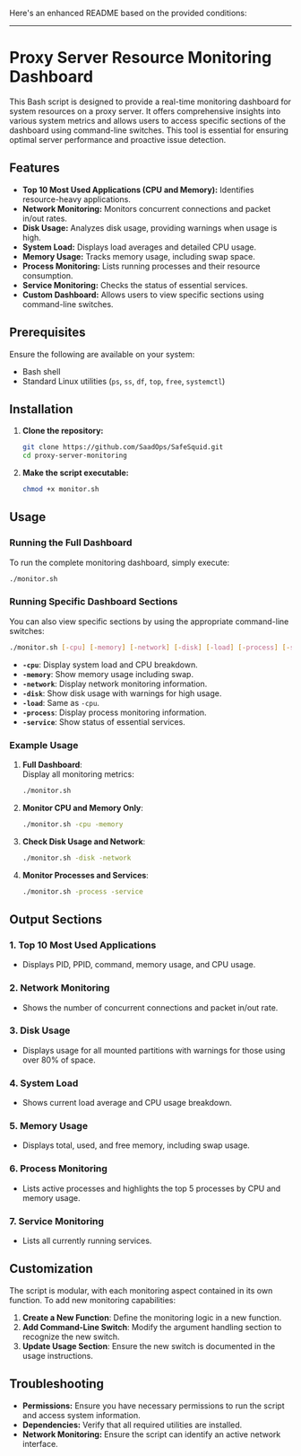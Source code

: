 Here's an enhanced README based on the provided conditions:

---

# Proxy Server Resource Monitoring Dashboard

This Bash script is designed to provide a real-time monitoring dashboard for system resources on a proxy server. It offers comprehensive insights into various system metrics and allows users to access specific sections of the dashboard using command-line switches. This tool is essential for ensuring optimal server performance and proactive issue detection.

## Features

- **Top 10 Most Used Applications (CPU and Memory):** Identifies resource-heavy applications.
- **Network Monitoring:** Monitors concurrent connections and packet in/out rates.
- **Disk Usage:** Analyzes disk usage, providing warnings when usage is high.
- **System Load:** Displays load averages and detailed CPU usage.
- **Memory Usage:** Tracks memory usage, including swap space.
- **Process Monitoring:** Lists running processes and their resource consumption.
- **Service Monitoring:** Checks the status of essential services.
- **Custom Dashboard:** Allows users to view specific sections using command-line switches.

## Prerequisites

Ensure the following are available on your system:
- Bash shell
- Standard Linux utilities (`ps`, `ss`, `df`, `top`, `free`, `systemctl`)

## Installation

1. **Clone the repository:**
   ```bash
   git clone https://github.com/SaadOps/SafeSquid.git
   cd proxy-server-monitoring
   ```

2. **Make the script executable:**
   ```bash
   chmod +x monitor.sh
   ```

## Usage

### Running the Full Dashboard

To run the complete monitoring dashboard, simply execute:
```bash
./monitor.sh
```

### Running Specific Dashboard Sections

You can also view specific sections by using the appropriate command-line switches:
```bash
./monitor.sh [-cpu] [-memory] [-network] [-disk] [-load] [-process] [-service]
```

- **`-cpu`**: Display system load and CPU breakdown.
- **`-memory`**: Show memory usage including swap.
- **`-network`**: Display network monitoring information.
- **`-disk`**: Show disk usage with warnings for high usage.
- **`-load`**: Same as `-cpu`.
- **`-process`**: Display process monitoring information.
- **`-service`**: Show status of essential services.

### Example Usage

1. **Full Dashboard**:  
   Display all monitoring metrics:
   ```bash
   ./monitor.sh
   ```

2. **Monitor CPU and Memory Only**:  
   ```bash
   ./monitor.sh -cpu -memory
   ```

3. **Check Disk Usage and Network**:  
   ```bash
   ./monitor.sh -disk -network
   ```

4. **Monitor Processes and Services**:  
   ```bash
   ./monitor.sh -process -service
   ```

## Output Sections

### 1. Top 10 Most Used Applications
- Displays PID, PPID, command, memory usage, and CPU usage.
  
### 2. Network Monitoring
- Shows the number of concurrent connections and packet in/out rate.
  
### 3. Disk Usage
- Displays usage for all mounted partitions with warnings for those using over 80% of space.
  
### 4. System Load
- Shows current load average and CPU usage breakdown.
  
### 5. Memory Usage
- Displays total, used, and free memory, including swap usage.
  
### 6. Process Monitoring
- Lists active processes and highlights the top 5 processes by CPU and memory usage.
  
### 7. Service Monitoring
- Lists all currently running services.

## Customization

The script is modular, with each monitoring aspect contained in its own function. To add new monitoring capabilities:

1. **Create a New Function**: Define the monitoring logic in a new function.
2. **Add Command-Line Switch**: Modify the argument handling section to recognize the new switch.
3. **Update Usage Section**: Ensure the new switch is documented in the usage instructions.

## Troubleshooting

- **Permissions:** Ensure you have necessary permissions to run the script and access system information.
- **Dependencies:** Verify that all required utilities are installed.
- **Network Monitoring:** Ensure the script can identify an active network interface.

